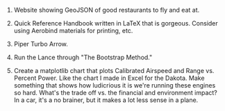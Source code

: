 1. Website showing GeoJSON of good restaurants to fly and eat at.

1. Quick Reference Handbook written in LaTeX that is gorgeous. Consider using Aerobind materials for printing, etc.

1. Piper Turbo Arrow.

1. Run the Lance through "The Bootstrap Method."

1. Create a matplotlib chart that plots Calibrated Airspeed and Range vs. Percent Power. Like the chart I made in Excel for the Dakota. Make something that shows how ludicrious it is we're running these engines so hard. What's the trade off vs. the financial and environment impact? In a car, it's a no brainer, but it makes a lot less sense in a plane.
